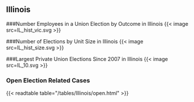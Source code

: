 ## Illinois

###Number Employees in a Union Election by Outcome in Illinois
{{< image src=IL_hist_vic.svg >}}

###Number of Elections by Unit Size in Illinois
{{< image src=IL_hist_size.svg >}}

###Largest Private Union Elections Since 2007 in Illinois
{{< image src=IL_10.svg >}}

### Open Election Related Cases
{{< readtable table="/tables/Illinois/open.html" >}}

